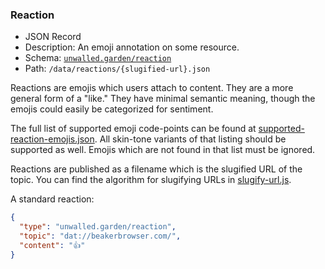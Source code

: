 ### Reaction

 - JSON Record
 - Description: An emoji annotation on some resource.
 - Schema: [`unwalled.garden/reaction`](./reaction.json)
 - Path: `/data/reactions/{slugified-url}.json`

Reactions are emojis which users attach to content. They are a more general form of a "like." They have minimal semantic meaning, though the emojis could easily be categorized for sentiment.

The full list of supported emoji code-points can be found at [supported-reaction-emojis.json](./supported-reaction-emojis.json). All skin-tone variants of that listing should be supported as well. Emojis which are not found in that list must be ignored.

Reactions are published as a filename which is the slugified URL of the topic. You can find the algorithm for slugifying URLs in [slugify-url.js](./slugify-url.js).

A standard reaction:

```json
{
  "type": "unwalled.garden/reaction",
  "topic": "dat://beakerbrowser.com/",
  "content": "👍"
}
```